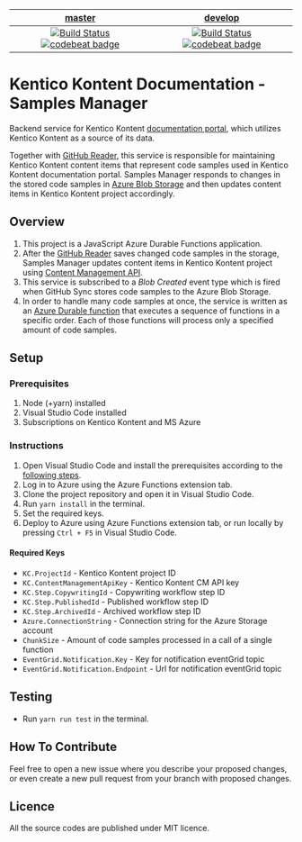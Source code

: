 | [master](https://github.com/KenticoDocs/kontent-docs-samples-manager/tree/master) | [develop](https://github.com/KenticoDocs/kontent-docs-samples-manager/tree/develop) |
|:---:|:---:|
[![Build Status](https://travis-ci.com/KenticoDocs/kontent-docs-samples-manager.svg?branch=master)](https://travis-ci.com/KenticoDocs/kontent-docs-samples-manager/branches) [![codebeat badge](https://codebeat.co/badges/2e8300ad-7645-47f0-bc70-8cadccfc03f9)](https://codebeat.co/projects/github-com-kenticodocs-kontent-docs-samples-manager-master) | [![Build Status](https://travis-ci.com/KenticoDocs/kontent-docs-samples-manager.svg?branch=develop)](https://travis-ci.com/KenticoDocs/kontent-docs-samples-manager/branches) [![codebeat badge](https://codebeat.co/badges/744fc3a5-4e68-4855-be0f-1f18363aabb5)](https://codebeat.co/projects/github-com-kenticodocs-kontent-docs-samples-manager-develop) |

# Kentico Kontent Documentation - Samples Manager
Backend service for Kentico Kontent [documentation portal](https://docs.kontent.ai/), which utilizes Kentico Kontent as a source of its data.

Together with [GitHub Reader](https://github.com/KenticoDocs/kontent-docs-github-reader), this service is responsible for maintaining Kentico Kontent content items that represent code samples used in Kentico Kontent documentation portal. 
Samples Manager responds to changes in the stored code samples in [Azure Blob Storage](https://azure.microsoft.com/en-us/services/storage/blobs/) and then updates content items in Kentico Kontent project accordingly.

## Overview
1. This project is a JavaScript Azure Durable Functions application.
2. After the [GitHub Reader](https://github.com/KenticoDocs/kontent-docs-github-reader) saves changed code samples in the storage, Samples Manager updates content items in Kentico Kontent project using [Content Management API](https://docs.kontent.ai/reference/content-management-api-v2).
3. This service is subscribed to a _Blob Created_ event type which is fired when GitHub Sync stores code samples to the Azure Blob Storage.
4. In order to handle many code samples at once, the service is written as an [Azure Durable function](https://docs.microsoft.com/en-us/azure/azure-functions/durable/durable-functions-overview) that executes a sequence of functions in a specific order. Each of those functions will process only a specified amount of code samples.

## Setup

### Prerequisites
1. Node (+yarn) installed
2. Visual Studio Code installed
3. Subscriptions on Kentico Kontent and MS Azure

### Instructions
1. Open Visual Studio Code and install the prerequisites according to the [following steps](https://code.visualstudio.com/tutorials/functions-extension/getting-started).
2. Log in to Azure using the Azure Functions extension tab.
3. Clone the project repository and open it in Visual Studio Code.
4. Run `yarn install` in the terminal.
5. Set the required keys.
6. Deploy to Azure using Azure Functions extension tab, or run locally by pressing `Ctrl + F5` in Visual Studio Code.

#### Required Keys
* `KC.ProjectId` - Kentico Kontent project ID
* `KC.ContentManagementApiKey` - Kentico Kontent CM API key
* `KC.Step.CopywritingId` - Copywriting workflow step ID
* `KC.Step.PublishedId` - Published workflow step ID
* `KC.Step.ArchivedId` - Archived workflow step ID
* `Azure.ConnectionString` - Connection string for the Azure Storage account
* `ChunkSize` - Amount of code samples processed in a call of a single function
* `EventGrid.Notification.Key` - Key for notification eventGrid topic
* `EventGrid.Notification.Endpoint` - Url for notification eventGrid topic



## Testing
* Run `yarn run test` in the terminal.

## How To Contribute
Feel free to open a new issue where you describe your proposed changes, or even create a new pull request from your branch with proposed changes.

## Licence
All the source codes are published under MIT licence.
